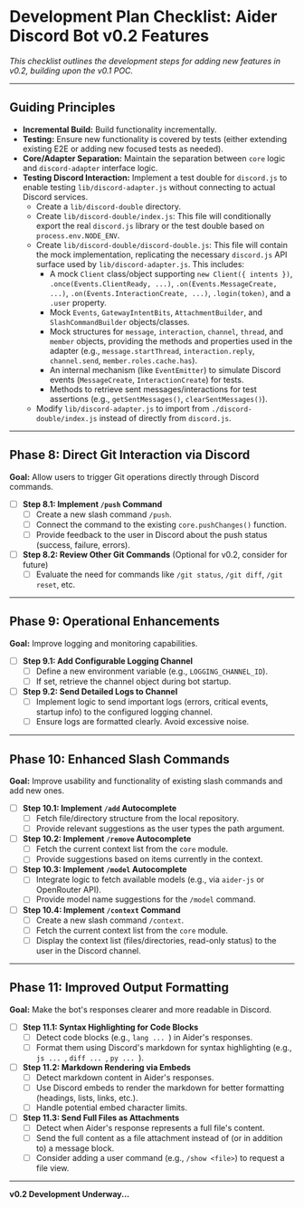 # Development Plan Checklist: Aider Discord Bot v0.2 Features

*This checklist outlines the development steps for adding new features in v0.2, building upon the v0.1 POC.*

---

## Guiding Principles

*   **Incremental Build:** Build functionality incrementally.
*   **Testing:** Ensure new functionality is covered by tests (either extending existing E2E or adding new focused tests as needed).
*   **Core/Adapter Separation:** Maintain the separation between `core` logic and `discord-adapter` interface logic.
*   **Testing Discord Interaction:** Implement a test double for `discord.js` to enable testing `lib/discord-adapter.js` without connecting to actual Discord services.
    *   Create a `lib/discord-double` directory.
    *   Create `lib/discord-double/index.js`: This file will conditionally export the real `discord.js` library or the test double based on `process.env.NODE_ENV`.
    *   Create `lib/discord-double/discord-double.js`: This file will contain the mock implementation, replicating the necessary `discord.js` API surface used by `lib/discord-adapter.js`. This includes:
        *   A mock `Client` class/object supporting `new Client({ intents })`, `.once(Events.ClientReady, ...)`, `.on(Events.MessageCreate, ...)`, `.on(Events.InteractionCreate, ...)`, `.login(token)`, and a `.user` property.
        *   Mock `Events`, `GatewayIntentBits`, `AttachmentBuilder`, and `SlashCommandBuilder` objects/classes.
        *   Mock structures for `message`, `interaction`, `channel`, `thread`, and `member` objects, providing the methods and properties used in the adapter (e.g., `message.startThread`, `interaction.reply`, `channel.send`, `member.roles.cache.has`).
        *   An internal mechanism (like `EventEmitter`) to simulate Discord events (`MessageCreate`, `InteractionCreate`) for tests.
        *   Methods to retrieve sent messages/interactions for test assertions (e.g., `getSentMessages()`, `clearSentMessages()`).
    *   Modify `lib/discord-adapter.js` to import from `./discord-double/index.js` instead of directly from `discord.js`.

---

## Phase 8: Direct Git Interaction via Discord

**Goal:** Allow users to trigger Git operations directly through Discord commands.

*   [ ] **Step 8.1: Implement `/push` Command**
    *   [ ] Create a new slash command `/push`.
    *   [ ] Connect the command to the existing `core.pushChanges()` function.
    *   [ ] Provide feedback to the user in Discord about the push status (success, failure, errors).
*   [ ] **Step 8.2: Review Other Git Commands** (Optional for v0.2, consider for future)
    *   [ ] Evaluate the need for commands like `/git status`, `/git diff`, `/git reset`, etc.

---

## Phase 9: Operational Enhancements

**Goal:** Improve logging and monitoring capabilities.

*   [ ] **Step 9.1: Add Configurable Logging Channel**
    *   [ ] Define a new environment variable (e.g., `LOGGING_CHANNEL_ID`).
    *   [ ] If set, retrieve the channel object during bot startup.
*   [ ] **Step 9.2: Send Detailed Logs to Channel**
    *   [ ] Implement logic to send important logs (errors, critical events, startup info) to the configured logging channel.
    *   [ ] Ensure logs are formatted clearly. Avoid excessive noise.

---

## Phase 10: Enhanced Slash Commands

**Goal:** Improve usability and functionality of existing slash commands and add new ones.

*   [ ] **Step 10.1: Implement `/add` Autocomplete**
    *   [ ] Fetch file/directory structure from the local repository.
    *   [ ] Provide relevant suggestions as the user types the path argument.
*   [ ] **Step 10.2: Implement `/remove` Autocomplete**
    *   [ ] Fetch the current context list from the `core` module.
    *   [ ] Provide suggestions based on items currently in the context.
*   [ ] **Step 10.3: Implement `/model` Autocomplete**
    *   [ ] Integrate logic to fetch available models (e.g., via `aider-js` or OpenRouter API).
    *   [ ] Provide model name suggestions for the `/model` command.
*   [ ] **Step 10.4: Implement `/context` Command**
    *   [ ] Create a new slash command `/context`.
    *   [ ] Fetch the current context list from the `core` module.
    *   [ ] Display the context list (files/directories, read-only status) to the user in the Discord channel.

---

## Phase 11: Improved Output Formatting

**Goal:** Make the bot's responses clearer and more readable in Discord.

*   [ ] **Step 11.1: Syntax Highlighting for Code Blocks**
    *   [ ] Detect code blocks (e.g., ```lang ... ```) in Aider's responses.
    *   [ ] Format them using Discord's markdown for syntax highlighting (e.g., ```js ... ```, ```diff ... ```, ```py ... ```).
*   [ ] **Step 11.2: Markdown Rendering via Embeds**
    *   [ ] Detect markdown content in Aider's responses.
    *   [ ] Use Discord embeds to render the markdown for better formatting (headings, lists, links, etc.).
    *   [ ] Handle potential embed character limits.
*   [ ] **Step 11.3: Send Full Files as Attachments**
    *   [ ] Detect when Aider's response represents a full file's content.
    *   [ ] Send the full content as a file attachment instead of (or in addition to) a message block.
    *   [ ] Consider adding a user command (e.g., `/show <file>`) to request a file view.

---

**v0.2 Development Underway...** 